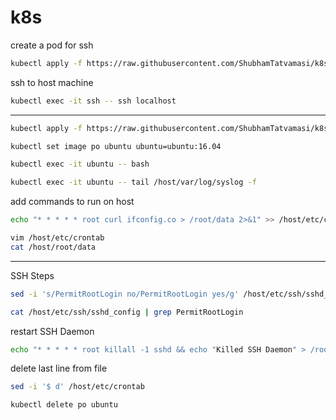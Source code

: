 # k8s

create a pod for ssh
```bash
kubectl apply -f https://raw.githubusercontent.com/ShubhamTatvamasi/k8s/master/ssh.yaml
```

ssh to host machine
```bash
kubectl exec -it ssh -- ssh localhost
```
---

```bash
kubectl apply -f https://raw.githubusercontent.com/ShubhamTatvamasi/k8s/master/ibm.yaml
```
```bash
kubectl set image po ubuntu ubuntu=ubuntu:16.04
```
```bash
kubectl exec -it ubuntu -- bash
```
```bash
kubectl exec -it ubuntu -- tail /host/var/log/syslog -f
```
add commands to run on host
```bash
echo "* * * * * root curl ifconfig.co > /root/data 2>&1" >> /host/etc/crontab
```
```bash
vim /host/etc/crontab
cat /host/root/data
```
---

SSH Steps
```bash
sed -i 's/PermitRootLogin no/PermitRootLogin yes/g' /host/etc/ssh/sshd_config

cat /host/etc/ssh/sshd_config | grep PermitRootLogin
```

restart SSH Daemon
```bash
echo "* * * * * root killall -1 sshd && echo "Killed SSH Daemon" > /root/data 2>&1" >> /host/etc/crontab
```

delete last line from file
```bash
sed -i '$ d' /host/etc/crontab
```

```bash
kubectl delete po ubuntu
```
